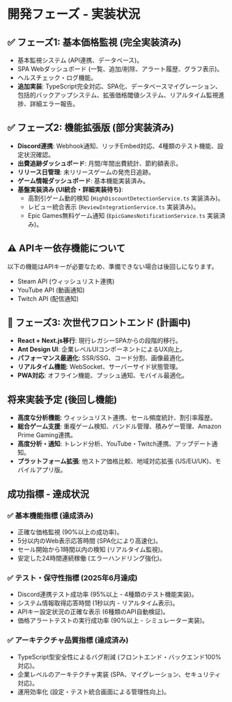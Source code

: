 # 開発フェーズ - 実装状況

## ✅ フェーズ1: 基本価格監視 (完全実装済み)

* 基本監視システム (API連携、データベース)。
* SPA Webダッシュボード (一覧、追加/削除、アラート履歴、グラフ表示)。
* ヘルスチェック・ログ機能。
* **追加実装**: TypeScript完全対応、SPA化、データベースマイグレーション、包括的バックアップシステム、拡張価格閾値システム、リアルタイム監視進捗、詳細エラー報告。

## ✅ フェーズ2: 機能拡張版 (部分実装済み)

* **Discord連携**: Webhook通知、リッチEmbed対応、4種類のテスト機能、設定状況確認。
* **出費追跡ダッシュボード**: 月間/年間出費統計、節約額表示。
* **リリース日管理**: 未リリースゲームの発売日追跡。
* **ゲーム情報ダッシュボード**: 基本機能実装済み。
* **基盤実装済み (UI統合・詳細実装待ち)**:
    * 高割引ゲーム動的検知 (`HighDiscountDetectionService.ts` 実装済み)。
    * レビュー統合表示 (`ReviewIntegrationService.ts` 実装済み)。
    * Epic Games無料ゲーム通知 (`EpicGamesNotificationService.ts` 実装済み)。

## ⚠️ APIキー依存機能について

以下の機能はAPIキーが必要なため、準備できない場合は後回しになります。

* Steam API (ウィッシュリスト連携)
* YouTube API (動画通知)
* Twitch API (配信通知)

## 🔄 フェーズ3: 次世代フロントエンド (計画中)

* **React + Next.js移行**: 現行レガシーSPAからの段階的移行。
* **Ant Design UI**: 企業レベルUIコンポーネントによるUX向上。
* **パフォーマンス最適化**: SSR/SSG、コード分割、画像最適化。
* **リアルタイム機能**: WebSocket、サーバーサイド状態管理。
* **PWA対応**: オフライン機能、プッシュ通知、モバイル最適化。

## 将来実装予定 (後回し機能)

* **高度な分析機能**: ウィッシュリスト連携、セール頻度統計、割引率履歴。
* **総合ゲーム支援**: 重複ゲーム検知、バンドル管理、積みゲー管理、Amazon Prime Gaming連携。
* **高度分析・通知**: トレンド分析、YouTube・Twitch連携、アップデート通知。
* **プラットフォーム拡張**: 他ストア価格比較、地域対応拡張 (US/EU/UK)、モバイルアプリ版。

## 成功指標 - 達成状況

### ✅ 基本機能指標 (達成済み)

* 正確な価格監視 (90%以上の成功率)。
* 5分以内のWeb表示応答時間 (SPA化により高速化)。
* セール開始から1時間以内の検知 (リアルタイム監視)。
* 安定した24時間連続稼働 (エラーハンドリング強化)。

### ✅ テスト・保守性指標 (2025年6月達成)

* Discord連携テスト成功率 (95%以上 - 4種類のテスト機能実装)。
* システム情報取得応答時間 (1秒以内 - リアルタイム表示)。
* APIキー設定状況の正確な表示 (6種類のAPI自動検証)。
* 価格アラートテストの実行成功率 (90%以上 - シミュレーター実装)。

### ✅ アーキテクチャ品質指標 (達成済み)

* TypeScript型安全性によるバグ削減 (フロントエンド・バックエンド100%対応)。
* 企業レベルのアーキテクチャ実装 (SPA、マイグレーション、セキュリティ対応)。
* 運用効率化 (設定・テスト統合画面による管理性向上)。